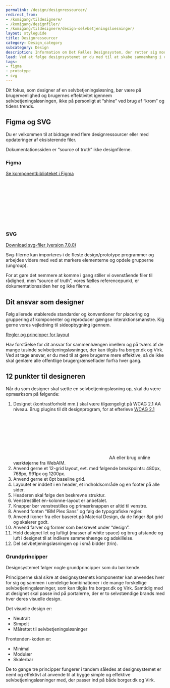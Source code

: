 ```yaml
---
permalink: /design/designressourcer/
redirect_from:
- /komigang/tildesignere/
- /komigang/designfiler/
- /komigang/tildesignere/design-selvbetjeningsloesninger/
layout: styleguide
title: Designressourcer
category: Design_category
subcategory: Design
description: Information om Det Fælles Designsystem, der retter sig mod designere
lead: Ved at følge designsystemet er du med til at skabe sammenhæng i og mellem de mange offentlige selvbetjeningsløsninger du ikke selv designer, til gavn for alle brugere.
tags:
- figma
- prototype
- svg
---
```


Dit fokus, som designer af en selvbetjeningsløsning, bør være på brugervenlighed og brugernes effektivitet igennem selvbetjeningsløsningen, ikke på personligt at “shine” ved brug af “krom” og tidens trends.

## Figma og SVG

Du er velkommen til at bidrage med flere designressourcer eller med opdateringer af eksisterende filer.

<div class="alert alert-warning alert--paragraph" role="alert" aria-label="Beskedbox der viser en advarsel">
    <div class="alert-body">
        <p class="alert-text">Dokumentationssiden er “source of truth” ikke designfilerne.</p>
    </div>
</div>

<h3 class="h4">Figma</h3>

<a href="https://www.figma.com/file/ULyQcXMQFHgGyoiAOcBQJn/FDS-UI-komponenter?node-id=48%3A3" class="icon-link">Se komponentbiblioteket i Figma<svg class="icon-svg" focusable="false" aria-hidden="true"><use xlink:href="#open-in-new"></use></svg></a>

<h3 class="h4">SVG</h3>

<a href="/downloads/FDS-Komponenter-SVG-Version-700.zip">Download svg-filer (version 7.0.0)</a>

Svg-filerne kan importeres i de fleste design/prototype programmer og arbejdes videre med ved at markere elementerne og opdele grupperne (ungroup).

For at gøre det nemmere at komme i gang stiller vi ovenstående filer til rådighed, men “source of truth”, vores fælles referencepunkt, er dokumentationssiden her og ikke filerne.

## Dit ansvar som designer

Følg allerede etablerede standarder og konventioner for placering og gruppering af komponenter og reproducer gængse interaktionsmønstre. Kig gerne vores vejledning til sideopbygning igennem.

<a href="/design/layout/">Regler og principper for layout</a>

Hav forståelse for dit ansvar for sammenhængen imellem og på tværs af de mange tusinde selvbetjeningsløsninger, der kan tilgås fra borger.dk og Virk. Ved at tage ansvar, er du med til at gøre brugerne mere effektive, så de ikke skal genlære alle offentlige brugergrænseflader forfra hver gang.

## 12 punkter til designeren

Når du som designer skal sætte en selvbetjeningsløsning op, skal du være opmærksom på følgende:

1. Designet (kontrastforhold mm.) skal være tilgængeligt på WCAG 2.1 AA niveau. Brug plugins til dit designprogram, for at efterleve <a href="https://www.w3.org/TR/WCAG21/" class="icon-link">WCAG 2.1<svg class="icon-svg" focusable="false" aria-hidden="true"><use xlink:href="#open-in-new"></use></svg></a> AA eller brug online værktøjerne fra WebAIM.
1. Anvend gerne et 12-grid layout, evt. med følgende breakpoints: 480px, 768px, 991px og 1200px.
1. Anvend gerne et 8pt baseline grid.
1. Layoutet er inddelt i en header, et indholdsområde og en footer på alle sider.
1. Headeren skal følge den beskrevne struktur.
1. Venstrestillet én-kolonne-layout er anbefalet.
1. Knapper bør venstrestilles og primærknappen er altid til venstre.
1. Anvend fonten “IBM Plex Sans” og følg de typografiske regler.
1. Anvend ikoner fra eller baseret på Material Design, da de følger 8pt grid og skalerer godt.
1. Anvend farver og former som beskrevet under “design”.
1. Hold designet let og luftigt (masser af white space) og brug afstande og luft i designet til at indikere sammenhænge og adskillelse.
1. Del selvbetjeningsløsningen op i små bidder (trin).

### Grundprincipper

Designsystemet følger nogle grundprincipper som du bør kende.

Principperne skal sikre at designsystemets komponenter kan anvendes hver for sig og sammen i uendelige kombinationer i de mange forskellige selvbetjeningsløsninger, som kan tilgås fra borger.dk og Virk. Samtidig med at designet skal passe ind på portalerne, der er to selvstændige brands med hver deres visuelle design.

Det visuelle design er:

- Neutralt
- Simpelt
- Målrettet til selvbetjeningsløsninger

Frontenden-koden er:

- Minimal
- Modulær
- Skalerbar

De to gange tre principper fungerer i tandem således at designsystemet er nemt og effektivt at anvende til at bygge simple og effektive selvbetjeningsløsninger med, der passer ind på både borger.dk og Virk.
